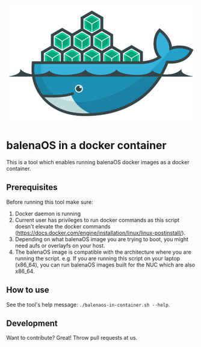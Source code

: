 ![balenaOS in container](/images/balenaos-in-container.png)

# balenaOS in a docker container
This is a tool which enables running balenaOS docker images as a docker container.

## Prerequisites
Before running this tool make sure:
1. Docker daemon is running
2. Current user has privileges to run docker commands as this script doesn't elevate the docker commands (https://docs.docker.com/engine/installation/linux/linux-postinstall/).
3. Depending on what balenaOS image you are trying to boot, you might need aufs or overlayfs on your host.
4. The balenaOS image is compatible with the architecture where you are running the script. e.g. If you are running this script on your laptop (x86_64), you can run balenaOS images built for the NUC which are also x86_64.

## How to use
See the tool's help message: `./balenaos-in-container.sh --help`.

## Development
Want to contribute? Great! Throw pull requests at us.
